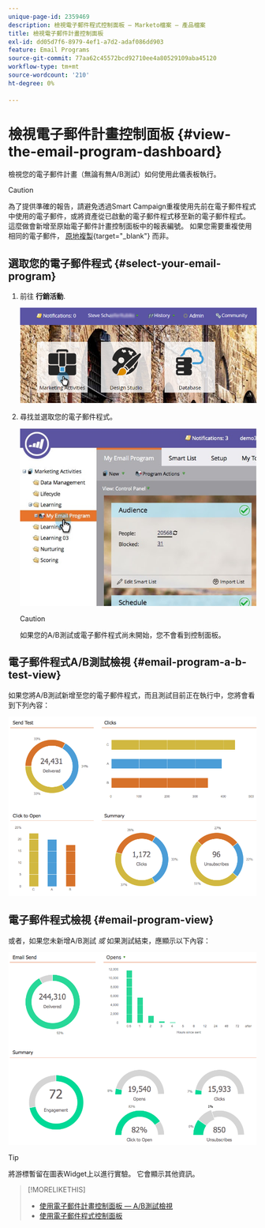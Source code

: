 ```yaml
---
unique-page-id: 2359469
description: 檢視電子郵件程式控制面板 — Marketo檔案 — 產品檔案
title: 檢視電子郵件計畫控制面板
exl-id: dd05d7f6-8979-4ef1-a7d2-adaf086dd903
feature: Email Programs
source-git-commit: 77aa62c45572bcd92710ee4a80529109aba45120
workflow-type: tm+mt
source-wordcount: '210'
ht-degree: 0%

---
```


# 檢視電子郵件計畫控制面板 {#view-the-email-program-dashboard}

檢視您的電子郵件計畫（無論有無A/B測試）如何使用此儀表板執行。

>[!CAUTION]
>
>為了提供準確的報告，請避免透過Smart Campaign重複使用先前在電子郵件程式中使用的電子郵件，或將資產從已啟動的電子郵件程式移至新的電子郵件程式。 這麼做會新增至原始電子郵件計畫控制面板中的報表編號。 如果您需要重複使用相同的電子郵件， [原地複製](/help/marketo/product-docs/core-marketo-concepts/programs/working-with-programs/clone-an-asset-in-a-program.md){target="_blank"} 而非。

## 選取您的電子郵件程式 {#select-your-email-program}

1. 前往 **行銷活動**.

   ![](assets/login-marketing-activities.png)

1. 尋找並選取您的電子郵件程式。

   ![](assets/selectemailprogram.jpg)

   >[!CAUTION]
   >
   >如果您的A/B測試或電子郵件程式尚未開始，您不會看到控制面板。

## 電子郵件程式A/B測試檢視 {#email-program-a-b-test-view}

如果您將A/B測試新增至您的電子郵件程式，而且測試目前正在執行中，您將會看到下列內容：

![](assets/image2014-9-12-14-3a2-3a25.png)

## 電子郵件程式檢視 {#email-program-view}

或者，如果您未新增A/B測試 *或* 如果測試結束，應顯示以下內容：

![](assets/image2014-9-12-14-3a3-3a3.png)

>[!TIP]
>
>將游標暫留在圖表Widget上以進行實驗。 它會顯示其他資訊。

>[!MORELIKETHIS]
>
>* [使用電子郵件計畫控制面板 — A/B測試檢視](/help/marketo/product-docs/email-marketing/email-programs/email-program-actions/email-test-a-b-test/use-the-email-program-dashboard-a-b-test-view.md)
>* [使用電子郵件程式控制面板](/help/marketo/product-docs/email-marketing/email-programs/email-program-data/use-the-email-program-dashboard.md)
